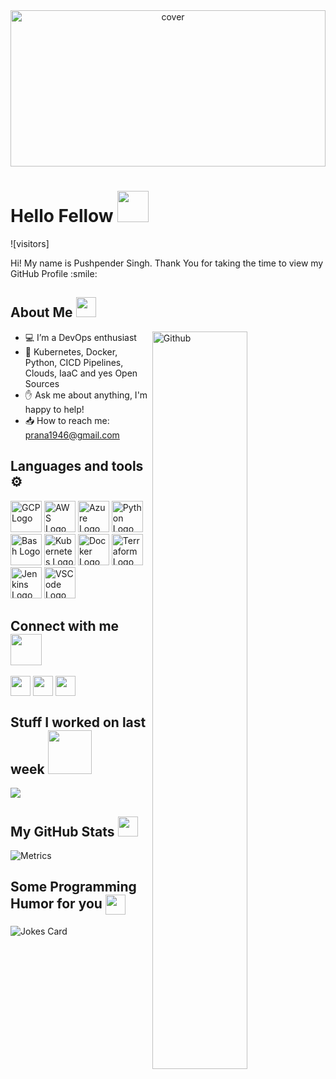 <div align="center">
<img width="100%" height = "250px" src="https://drive.google.com/file/d/1mAkYF3G_zeNpFYDi0543sL_jVn9JW918/view?usp=drive_link](https://lh3.googleusercontent.com/pw/AP1GczNE0tFXV8NBspFq5YovhV-ZrSu-e6lZggfzs4Xq-z1D2an_UWX9chBAoIMN_GGA6Fi3ShpA8gzSAfoZo3TYnsNjSNz-QZkS2HV9Hq9lOXmVXBZWVs3yaWawaqneL1uAAH3SxyDDUPAs-c9CuLbBFMYt9Lp11JXP9K-gG-Rs4-3LxJ0G1n6zNQh0PszFjGbc3VPUw8C-l6FkRexBlbBNYWTic1AiJoQ_Pb5D2Ms7jbV3GQGyR5FaivQL_xHpiblLoishhDFYyndJTx-9gBex5MTwzvKsyUn5jZYYZ4bgXw1n7RssZjsAqdqZCWCR9-rHsA04LCHVfeSxRNsFSC8-lf5CpdyKuWNW7waQiSZ0eWS83g2jz4U9xt3auR3zosf09EuMzhYIy5rLDirkXu3b1dvgogYZeo9ZZfzSYGZtA-LO4avs1syx4aFH9rHXFxVrJb8vzUsi5Lq95DPEo448mwq1p-zgozNd18eB9P5-7S1AQEEdHj9MFDJZVBRrMhODGaNsof7euw4OQ6pccj_g0vlj8QtD4DDuMaCQNYRZ2kEJOK9m-nluHIQpFjuJo6SC-fE710y3zBweTJ0zfOD1cv25kyVdsdDlc4e5s3hDphfVOdwRdasOiHXBNhM5fy1oHZLEOVioDdLj5I5lOXOyJZNQ55xzFfXXu3OF3lHjAKR8R3-SiN0rr84g4aln6aoVESsw_rMnKdJBa7xr-0mvW0vu5m7USzydRO3n3Ke1krpmhI0XEev3QExO7OsKUsc1MV68OA4ryIe2nIz-bDCWC9XhtPL3-Bgzf83wV-46swa6tblqrDhS1eaS7IKD3bi6nmrz4gqEnIYzkRq-zAs7CjKli3mIxokuY8fzL_7LS56C8bPq1ogKlOQLtI9MDSVfp2qLzhSfEvkWYg7H2HR6fW1N5Fh5CYcmpgRO9wZzm5lVYZcQk4ASOusarycx3x2eL70aWhIBXthy_3UdHjuv27MlgocYp9U=w2398-h966-s-no-gm?authuser=0" alt="cover" />
</div>

<h1> Hello Fellow <img src = "https://raw.githubusercontent.com/MartinHeinz/MartinHeinz/master/wave.gif" width = 50px> </h1>
<p align='center'>

![visitors]

</p>
<div size='20px'> Hi! My name is Pushpender Singh. Thank You for taking the time to view my GitHub Profile :smile: 
</div>

<h2> About Me <img src = "https://media2.giphy.com/media/QssGEmpkyEOhBCb7e1/giphy.gif?cid=ecf05e47a0n3gi1bfqntqmob8g9aid1oyj2wr3ds3mg700bl&rid=giphy.gif" width = 32px> </h2>

<img width="55%" align="right" alt="Github" src="https://raw.githubusercontent.com/onimur/.github/master/.resources/git-header.svg" />


- 💻 I’m a DevOps enthusiast
- 💟 Kubernetes, Docker, Python, CICD Pipelines, Clouds, IaaC and yes Open Sources
- ✋ Ask me about anything, I'm happy to help!
- 📥 How to reach me: prana1946@gmail.com



 <h2> Languages and tools ⚙️ </h2>
<p>
<img src="https://cdn.worldvectorlogo.com/logos/google-cloud-1.svg" alt="GCP Logo" width="50" height="50"/>
<img src="https://cdn.worldvectorlogo.com/logos/aws-2.svg" alt="AWS Logo" width="50" height="50"/> 
<img src="https://cdn.worldvectorlogo.com/logos/azure-1.svg" alt="Azure Logo" width="50" height="50"/>
<img src="https://cdn.worldvectorlogo.com/logos/python-5.svg" alt="Python Logo" width="50" height="50"/> <img src="https://cdn.worldvectorlogo.com/logos/bash-1.svg" alt="Bash Logo" width="50" height="50"/>
<img src="https://cdn.worldvectorlogo.com/logos/kubernets.svg" alt="Kubernetes Logo" width="50" height="50"/>
<img src="https://cdn.worldvectorlogo.com/logos/docker.svg" alt="Docker Logo" width="50" height="50"/>
<img src="https://cdn.worldvectorlogo.com/logos/terraform-enterprise.svg" alt="Terraform Logo" idth="50" height="50"/> 
<img src="https://cdn.worldvectorlogo.com/logos/jenkins.svg" alt="Jenkins Logo" width="50" height="50"/>
<img src="https://cdn.worldvectorlogo.com/logos/visual-studio-code-1.svg" alt="VSCode Logo" width="50" height="50"/> 
</p>


<h2> Connect with me <img src='https://media.giphy.com/media/UnyKXModRZbJZiJhSW/giphy.gif?cid=ecf05e47op58k874i9g3yungla1kpc91r3ia5jqho8x3k5iw&rid=giphy.gif&ct=s' width="50px"> </h2>
<a href = 'https://www.linkedin.com/in/anshumanabhishek1'> <img width = '32px' align= 'center' src="https://cdn.worldvectorlogo.com/logos/linkedin-icon-2.svg"/></a> 
<a href = 'https://www.twitter.com/_anshumanabhi'> <img width = '32px' align= 'center' src="https://cdn.worldvectorlogo.com/logos/twitter-6.svg"/></a> 
<a href = 'https://dev.to/_anshumanabhi'> <img width = '32px' align= 'center' src="https://cdn.worldvectorlogo.com/logos/devto.svg"/></a> 


<h2> Stuff I worked on last week  <img src = "https://media1.giphy.com/media/JZ40cnfnN11KycrvMF/giphy.gif?cid=ecf05e47a0n3gi1bfqntqmob8g9aid1oyj2wr3ds3mg700bl&rid=giphy.gif" width = 70px> </h2>
<a href="https://github.com/anuraghazra/github-readme-stats">
<img align="center" src="https://github-readme-stats.vercel.app/api/wakatime?username=@&compact=True"/>
</a>
<br>


<h2> My GitHub Stats <img src='https://media1.giphy.com/media/du3J3cXyzhj75IOgvA/giphy.gif?cid=ecf05e47x2g034i9pzwtzzsd3xgg2w9nr94t4tflbbgo3008&rid=giphy.gif' width='32px'> </h2>

![Metrics](https://metrics.lecoq.io/Anshuman2121?template=terminal&base.header=0&base.activity=0&base.repositories=0&base.metadata=0&languages=1&languages.limit=8&languages.colors=github&languages.threshold=0%25&config.timezone=America%2FToronto)

<h2> Some Programming Humor for you <img align ='center' src='https://media2.giphy.com/media/UQDSBzfyiBKvgFcSTw/giphy.gif?cid=ecf05e47p3cd513axbek3f56ti3jzizq8hincw20jauyyfyw&rid=giphy.gif' width = '32px'></h2>

![Jokes Card](https://readme-jokes.vercel.app/api?theme=tokyonight)


<br>
